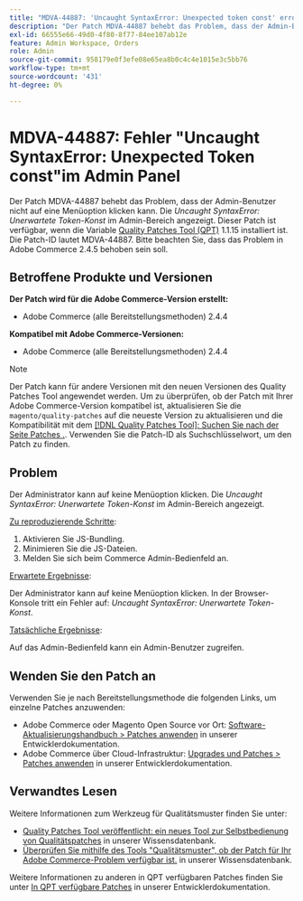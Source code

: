 ```yaml
---
title: "MDVA-44887: 'Uncaught SyntaxError: Unexpected token const' error in Admin Panel"
description: "Der Patch MDVA-44887 behebt das Problem, dass der Admin-Benutzer nicht auf eine Menüoption klicken kann. Der Fehler *Uncaught SyntaxError: Unerwartete Token const* wird im Admin-Bedienfeld angezeigt. Dieser Patch ist verfügbar, wenn das [Quality Patches Tool (QPT)](/help/announcements/adobe-commerce-announcements/magento-quality-patches-released-new-tool-to-self-serve-quality-patches.md) 1.1.15 installiert ist. Die Patch-ID lautet MDVA-44887. Bitte beachten Sie, dass das Problem in Adobe Commerce 2.4.5 behoben werden soll."
exl-id: 66555e66-49d0-4f80-8f77-84ee107ab12e
feature: Admin Workspace, Orders
role: Admin
source-git-commit: 958179e0f3efe08e65ea8b0c4c4e1015e3c5bb76
workflow-type: tm+mt
source-wordcount: '431'
ht-degree: 0%

---
```


# MDVA-44887: Fehler &quot;Uncaught SyntaxError: Unexpected Token const&quot;im Admin Panel

Der Patch MDVA-44887 behebt das Problem, dass der Admin-Benutzer nicht auf eine Menüoption klicken kann. Die *Uncaught SyntaxError: Unerwartete Token-Konst* im Admin-Bereich angezeigt. Dieser Patch ist verfügbar, wenn die Variable [Quality Patches Tool (QPT)](/help/announcements/adobe-commerce-announcements/magento-quality-patches-released-new-tool-to-self-serve-quality-patches.md) 1.1.15 installiert ist. Die Patch-ID lautet MDVA-44887. Bitte beachten Sie, dass das Problem in Adobe Commerce 2.4.5 behoben sein soll.

## Betroffene Produkte und Versionen

**Der Patch wird für die Adobe Commerce-Version erstellt:**

* Adobe Commerce (alle Bereitstellungsmethoden) 2.4.4

**Kompatibel mit Adobe Commerce-Versionen:**

* Adobe Commerce (alle Bereitstellungsmethoden) 2.4.4

>[!NOTE]
>
>Der Patch kann für andere Versionen mit den neuen Versionen des Quality Patches Tool angewendet werden. Um zu überprüfen, ob der Patch mit Ihrer Adobe Commerce-Version kompatibel ist, aktualisieren Sie die `magento/quality-patches` auf die neueste Version zu aktualisieren und die Kompatibilität mit dem [[!DNL Quality Patches Tool]: Suchen Sie nach der Seite Patches .](https://devdocs.magento.com/quality-patches/tool.html#patch-grid). Verwenden Sie die Patch-ID als Suchschlüsselwort, um den Patch zu finden.

## Problem

Der Administrator kann auf keine Menüoption klicken. Die *Uncaught SyntaxError: Unerwartete Token-Konst* im Admin-Bereich angezeigt.

<u>Zu reproduzierende Schritte</u>:

1. Aktivieren Sie JS-Bundling.
1. Minimieren Sie die JS-Dateien.
1. Melden Sie sich beim Commerce Admin-Bedienfeld an.

<u>Erwartete Ergebnisse</u>:

Der Administrator kann auf keine Menüoption klicken. In der Browser-Konsole tritt ein Fehler auf: *Uncaught SyntaxError: Unerwartete Token-Konst*.

<u>Tatsächliche Ergebnisse</u>:

Auf das Admin-Bedienfeld kann ein Admin-Benutzer zugreifen.

## Wenden Sie den Patch an

Verwenden Sie je nach Bereitstellungsmethode die folgenden Links, um einzelne Patches anzuwenden:

* Adobe Commerce oder Magento Open Source vor Ort: [Software-Aktualisierungshandbuch > Patches anwenden](https://devdocs.magento.com/guides/v2.4/comp-mgr/patching/mqp.html) in unserer Entwicklerdokumentation.
* Adobe Commerce über Cloud-Infrastruktur: [Upgrades und Patches > Patches anwenden](https://devdocs.magento.com/cloud/project/project-patch.html) in unserer Entwicklerdokumentation.

## Verwandtes Lesen

Weitere Informationen zum Werkzeug für Qualitätsmuster finden Sie unter:

* [Quality Patches Tool veröffentlicht: ein neues Tool zur Selbstbedienung von Qualitätspatches](/help/announcements/adobe-commerce-announcements/magento-quality-patches-released-new-tool-to-self-serve-quality-patches.md) in unserer Wissensdatenbank.
* [Überprüfen Sie mithilfe des Tools &quot;Qualitätsmuster&quot;, ob der Patch für Ihr Adobe Commerce-Problem verfügbar ist.](/help/support-tools/patches-available-in-qpt-tool/check-patch-for-magento-issue-with-magento-quality-patches.md) in unserer Wissensdatenbank.

Weitere Informationen zu anderen in QPT verfügbaren Patches finden Sie unter [In QPT verfügbare Patches](https://devdocs.magento.com/quality-patches/tool.html#patch-grid) in unserer Entwicklerdokumentation.
